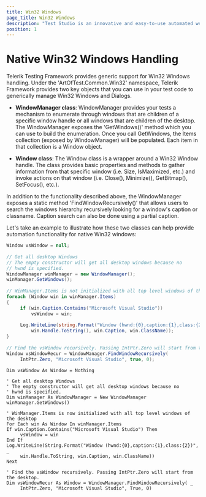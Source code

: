 ```yaml
---
title: Win32 Windows
page_title: Win32 Windows
description: "Test Studio is an innovative and easy-to-use automated web, WPF and load testing solution. Test Studio tests support essential technologies like ASP.NET AJAX, Silverlight, PHP and MVC. HTML5, Testing framework, functional testing, performance testing, load testing, exploratory testing, manual testing."
position: 1
---
```

# Native Win32 Windows Handling

Telerik Testing Framework provides generic support for Win32 Windows handling. Under the 'ArtOfTest.Common.Win32' namespace, Telerik Framework provides two key objects that you can use in your test code to generically manage Win32 Windows and Dialogs.

* **WindowManager class**: WindowManager provides your tests a mechanism to enumerate through windows that are children of a specific window handle or all windows that are children of the desktop. The WindowManager exposes the 'GetWindows()' method which you can use to build the enumeration. Once you call GetWindows, the Items collection (exposed by WindowManager) will be populated. Each item in that collection is a Window object.

* **Window class**: The Window class is a wrapper around a Win32 Window handle. The class provides basic properties and methods to gather information from that specific window (i.e. Size, IsMaximized, etc.) and invoke actions on that window (i.e. Close(), Minimize(), GetBitmap(), SetFocus(), etc.).
 
In addition to the functionality described above, the WindowManager exposes a static method 'FindWindowRecursively()' that allows users to search the windows hierarchy recursively looking for a window's caption or classname. Caption search can also be done using a partial caption.
 
Let's take an example to illustrate how these two classes can help provide automation functionality for native Win32 windows:


````C#
Window vsWindow = null;
  
// Get all desktop Windows
// The empty constructor will get all desktop windows because no
// hwnd is specified.
WindowManager winManager = new WindowManager();
winManager.GetWindows();
  
// WinManager.Items is not initialized with all top level windows of the desktop
foreach (Window win in winManager.Items)
{
     if (win.Caption.Contains("Microsoft Visual Studio"))
         vsWindow = win;
  
     Log.WriteLine(string.Format("Window (hwnd:{0},caption:{1},class:{2})",
         win.Handle.ToString(), win.Caption, win.ClassName));
}
  
// Find the vsWindow recursively. Passing IntPtr.Zero will start from the desktop.
Window vsWindowRecur = WindowManager.FindWindowRecursively(
     IntPtr.Zero, "Microsoft Visual Studio", true, 0);
````
````VB
Dim vsWindow As Window = Nothing
  
' Get all desktop Windows
' The empty constructor will get all desktop windows because no
' hwnd is specified.
Dim winManager As WindowManager = New WindowManager
winManager.GetWindows()
  
' WinManager.Items is now initialized with all top level windows of the desktop
For Each win As Window In winManager.Items
If win.Caption.Contains("Microsoft Visual Studio") Then
     vsWindow = win
End If
Log.WriteLine(String.Format("Window (hwnd:{0},caption:{1},class:{2})", _
     win.Handle.ToString, win.Caption, win.ClassName))
Next
  
' Find the vsWindow recursively. Passing IntPtr.Zero will start from the desktop.
Dim vsWindowRecur As Window = WindowManager.FindWindowRecursively( _
     IntPtr.Zero, "Microsoft Visual Studio", True, 0)
````

